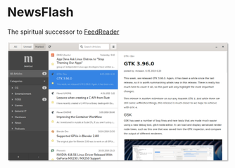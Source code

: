 # NewsFlash

The spiritual successor to [FeedReader](https://github.com/jangernert/FeedReader)

![Screenshot](./resources/screenshots/2019-05-25.png "WIP 2019-05-25")
